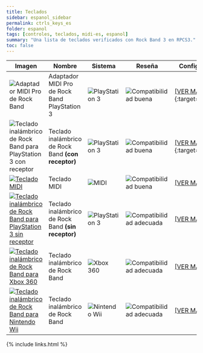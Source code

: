 ```yaml
---
title: Teclados
sidebar: espanol_sidebar
permalink: ctrls_keys_es
folder: espanol
tags: [controles, teclados, midi-es, espanol]
summary: "Una lista de teclados verificados con Rock Band 3 en RPCS3."
toc: false
---
```


| Imagen | Nombre | Sistema | Reseña | Configuración |
|--------|--------|---------|--------|---------------|
|![Adaptador MIDI Pro de Rock Band](https://rb3pc.milohax.org/images/instruments/list/drmmpaps3.png)  | Adaptador MIDI Pro de Rock Band PlayStation 3 | ![PlayStation 3](https://rb3pc.milohax.org/images/instruments/plat/ps3.png) | ![Compatibilidad buena](https://rb3pc.milohax.org/images/instruments/compat/great.png) |[[VER MAS]](https://rb3pc.milohax.org/adv_passthrough_es){:target="_blank"} |
|![Teclado inalámbrico de Rock Band para PlayStation 3 con receptor](https://rb3pc.milohax.org/images/instruments/list/prokeys.png)  | Teclado inalámbrico de Rock Band **(con receptor)** | ![PlayStation 3](https://rb3pc.milohax.org/images/instruments/plat/ps3.png) | ![Compatibilidad buena](https://rb3pc.milohax.org/images/instruments/compat/great.png) |[[VER MAS]](https://rb3pc.milohax.org/adv_passthrough_es){:target="_blank"} |
|[![Teclado MIDI](https://rb3pc.milohax.org/images/instruments/list/promidi.png)](https://rb3pc.milohax.org/ctrls_keys_midi_es "Teclado MIDI") | Teclado MIDI | ![MIDI](https://rb3pc.milohax.org/images/instruments/plat/midi.png) | ![Compatibilidad buena](https://rb3pc.milohax.org/images/instruments/compat/great.png) |[[VER MAS]](https://rb3pc.milohax.org/ctrls_keys_midi_es) |
|[![Teclado inalámbrico de Rock Band para PlayStation 3 sin receptor](https://rb3pc.milohax.org/images/instruments/list/prokeys.png)](https://rb3pc.milohax.org/ctrls_keys_ps3_es "Teclado inalámbrico de Rock Band") | Teclado inalámbrico de Rock Band **(sin receptor)** | ![PlayStation 3](https://rb3pc.milohax.org/images/instruments/plat/ps3.png) | ![Compatibilidad adecuada](https://rb3pc.milohax.org/images/instruments/compat/okay.png) |[[VER MAS]](https://rb3pc.milohax.org/ctrls_keys_ps3_es) |
|[![Teclado inalámbrico de Rock Band para Xbox 360](https://rb3pc.milohax.org/images/instruments/list/prokeys.png)](https://rb3pc.milohax.org/ctrls_keys_360_es "Teclado inalámbrico de Rock Band") | Teclado inalámbrico de Rock Band | ![Xbox 360](https://rb3pc.milohax.org/images/instruments/plat/360.png) | ![Compatibilidad adecuada](https://rb3pc.milohax.org/images/instruments/compat/okay.png) |[[VER MAS]](https://rb3pc.milohax.org/ctrls_keys_360_es) |
|[![Teclado inalámbrico de Rock Band para Nintendo Wii](https://rb3pc.milohax.org/images/instruments/list/prokeys.png)](https://rb3pc.milohax.org/ctrls_keys_wii_es "Teclado inalámbrico de Rock Band") | Teclado inalámbrico de Rock Band | ![Nintendo Wii](https://rb3pc.milohax.org/images/instruments/plat/wii.png) | ![Compatibilidad adecuada](https://rb3pc.milohax.org/images/instruments/compat/okay.png) |[[VER MAS]](https://rb3pc.milohax.org/ctrls_keys_wii_es) |

{% include links.html %}